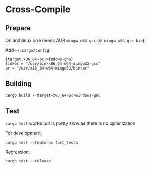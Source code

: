 # Cross-Compile

## Prepare

On archlinux one needs AUR `mingw-w64-gcc` (or `mingw-w64-gcc-bin`).

Add `~/.cargo/config`:
```
[target.x86_64-pc-windows-gnu]
linker = "/usr/bin/x86_64-w64-mingw32-gcc"
ar = "/usr/x86_64-w64-mingw32/bin/ar"
```

## Building

```
cargo build --target=x86_64-pc-windows-gnu
```

## Test

`cargo test` works but is pretty slow as there is no optimization.

For development:

```
cargo test --features fast_tests 
```

Regression:

```
cargo test --release
```
